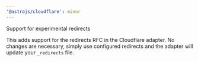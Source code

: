 ```yaml
---
'@astrojs/cloudflare': minor
---
```


Support for experimental redirects

This adds support for the redirects RFC in the Cloudflare adapter. No changes are necessary, simply use configured redirects and the adapter will update your `_redirects` file.
